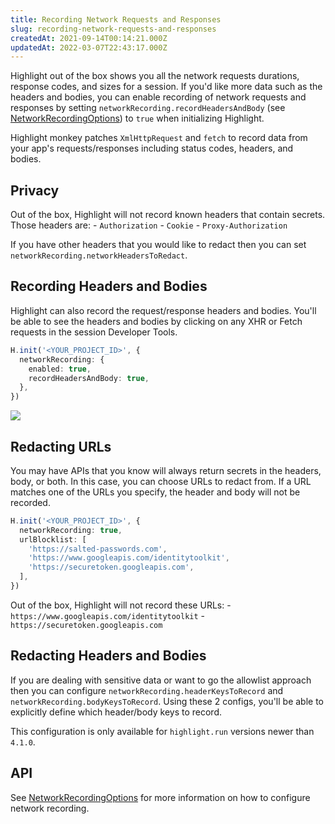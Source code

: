 ```yaml
---
title: Recording Network Requests and Responses
slug: recording-network-requests-and-responses
createdAt: 2021-09-14T00:14:21.000Z
updatedAt: 2022-03-07T22:43:17.000Z
---
```


Highlight out of the box shows you all the network requests durations, response codes, and sizes for a session. If you'd like more data such as the headers and bodies, you can enable recording of network requests and responses by setting `networkRecording.recordHeadersAndBody` (see [NetworkRecordingOptions](../../../sdk/client.md#Hinit)) to `true` when initializing Highlight.

Highlight monkey patches `XmlHttpRequest` and `fetch` to record data from your app's requests/responses including status codes, headers, and bodies.

## Privacy

Out of the box, Highlight will not record known headers that contain secrets. Those headers are:
\- `Authorization`
\- `Cookie`
\- `Proxy-Authorization`

If you have other headers that you would like to redact then you can set `networkRecording.networkHeadersToRedact`.

## Recording Headers and Bodies

Highlight can also record the request/response headers and bodies. You'll be able to see the headers and bodies by clicking on any XHR or Fetch requests in the session Developer Tools.

```typescript
H.init('<YOUR_PROJECT_ID>', {
  networkRecording: {
    enabled: true,
    recordHeadersAndBody: true,
  },
})
```

![](https://archbee-image-uploads.s3.amazonaws.com/XPwQFz8tul7ogqGkmtA0y/HMhiHwF_jifyGh-RXMJHk_network-recording.gif)

## Redacting URLs

You may have APIs that you know will always return secrets in the headers, body, or both. In this case, you can choose URLs to redact from. If a URL matches one of the URLs you specify, the header and body will not be recorded.

```typescript
H.init('<YOUR_PROJECT_ID>', {
  networkRecording: true,
  urlBlocklist: [
    'https://salted-passwords.com',
    'https://www.googleapis.com/identitytoolkit',
    'https://securetoken.googleapis.com',
  ],
})
```

Out of the box, Highlight will not record these URLs:
\- `https://www.googleapis.com/identitytoolkit`
\- `https://securetoken.googleapis.com`

## Redacting Headers and Bodies

If you are dealing with sensitive data or want to go the allowlist approach then you can configure `networkRecording.headerKeysToRecord` and `networkRecording.bodyKeysToRecord`. Using these 2 configs, you'll be able to explicitly define which header/body keys to record.

This configuration is only available for `highlight.run` versions newer than `4.1.0`.

## API

See [NetworkRecordingOptions](../../../sdk/client.md) for more information on how to configure network recording.
